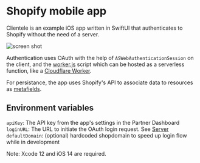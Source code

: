 
# Shopify mobile app

Clientele is an example iOS app written in SwiftUI that authenticates to Shopify without the need of a server.

![screen shot](./Assets/screenShot.png)

Authentication uses OAuth with the help of `ASWebAuthenticationSession` on the client, and the [worker.js](Server/worker.js) script which can be hosted as a serverless function, like a [Cloudflare Worker](https://workers.cloudflare.com).

For persistance, the app uses Shopify's API to associate data to resources as [metafields](https://shopify.dev/docs/admin-api/rest/reference/metafield?api[version]=2020-07).

## Environment variables

`apiKey`: The API key from the app's settings in the Partner Dashboard
`loginURL`: The URL to initiate the OAuth login request. See [Server](Server/readme.md)
`defaultDomain`: (optional) hardcoded shopdomain to speed up login flow while in development

Note: Xcode 12 and iOS 14 are required.

